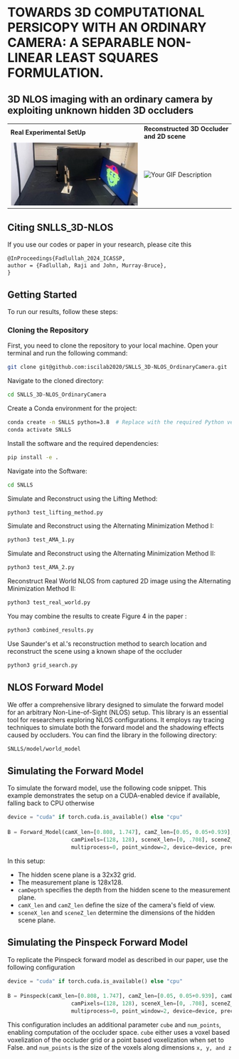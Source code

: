 # TOWARDS 3D COMPUTATIONAL PERSICOPY WITH AN ORDINARY CAMERA: A SEPARABLE NON-LINEAR LEAST SQUARES FORMULATION.
## 3D NLOS imaging with an ordinary camera by exploiting unknown hidden 3D occluders

<table>
  <!-- Titles -->
  <tr>
    <td><b>Real Experimental SetUp</b></td>
    <td><b>Reconstructed 3D Occluder and 2D scene</b></td>
  </tr>
  <!-- Content -->
  <tr>
    <!-- Image -->
    <td>
      <img src="SNLLS/data/real_setup.jpg" alt="Your Image Description" width="500"/>
    </td>
    <!-- GIF -->
    <td>
      <img src="SNLLS/results/real_results.gif" alt="Your GIF Description" width="500"/>
    </td>
  </tr>
</table>



## Citing SNLLS_3D-NLOS
If you use our codes or paper in your research, please cite this
```
@InProceedings{Fadlullah_2024_ICASSP,
author = {Fadlullah, Raji and John, Murray-Bruce},
}
```
## Getting Started

To run our results, follow these steps:

### Cloning the Repository

First, you need to clone the repository to your local machine. Open your terminal and run the following command:

```bash
git clone git@github.com:iscilab2020/SNLLS_3D-NLOS_OrdinaryCamera.git
```
Navigate to the cloned directory:

```bash
cd SNLLS_3D-NLOS_OrdinaryCamera
```

Create a Conda environment for the project:

```bash
conda create -n SNLLS python=3.8  # Replace with the required Python version
conda activate SNLLS
```
Install the software and the required dependencies:
```bash
pip install -e . 
```
Navigate into the Software:
```bash
cd SNLLS
```
Simulate and Reconstruct using the Lifting Method:
```bash
python3 test_lifting_method.py
```
Simulate and Reconstruct using the Alternating Minimization Method I:
```bash
python3 test_AMA_1.py
```
Simulate and Reconstruct using the Alternating Minimization Method II:
```bash
python3 test_AMA_2.py
```
Reconstruct Real World NLOS from captured 2D image using the Alternating Minimization Method II:
```bash
python3 test_real_world.py
```
You may combine the results to create Figure 4 in the paper :
```bash
python3 combined_results.py
```
Use Saunder's et al.'s reconstruction method to search location and reconstruct the scene using a known shape of the occluder
```bash
python3 grid_search.py
```
## NLOS Forward Model
We offer a comprehensive library designed to simulate the forward model for an arbitrary Non-Line-of-Sight (NLOS) setup. This library is an essential tool for researchers exploring NLOS configurations. It employs ray tracing techniques to simulate both the forward model and the shadowing effects caused by occluders. You can find the library in the following directory:
```bash
SNLLS/model/world_model
```
## Simulating the Forward Model

To simulate the forward model, use the following code snippet. This example demonstrates the setup on a CUDA-enabled device if available, falling back to CPU otherwise
```python
device = "cuda" if torch.cuda.is_available() else "cpu"

B = Forward_Model(camX_len=[0.808, 1.747], camZ_len=[0.05, 0.05+0.939], camDepth= 1.076, sceneDepth=0, scenePixels=(32, 32), 
                    camPixels=(128, 128), sceneX_len=[0, .708], sceneZ_len=[0.03, 0.436], occluders=None,
                    multiprocess=0, point_window=2, device=device, precision=32)
```
In this setup:

- The hidden scene plane is a 32x32 grid.
- The measurement plane is 128x128.
- `camDepth` specifies the depth from the hidden scene to the measurement plane.
- `camX_len` and `camZ_len` define the size of the camera's field of view.
- `sceneX_len` and `sceneZ_len` determine the dimensions of the hidden scene plane.

## Simulating the Pinspeck Forward Model

To replicate the Pinspeck forward model as described in our paper, use the following configuration
```python
device = "cuda" if torch.cuda.is_available() else "cpu"

B = Pinspeck(camX_len=[0.808, 1.747], camZ_len=[0.05, 0.05+0.939], camDepth= 1.076, sceneDepth=0, scenePixels=(32, 32), 
                    camPixels=(128, 128), sceneX_len=[0, .708], sceneZ_len=[0.03, 0.436], occluders=None,
                    multiprocess=0, point_window=2, device=device, precision=32, cube = True, num_points=[10, 3,10])
```
This configuration includes an additional parameter `cube` and `num_points`, enabling computation of the occluder space. `cube` either uses a voxel based voxelization of the occluder grid or a point based voxelization when set to False. and `num_points` is the size of the voxels along dimensions `x, y, and z`
 





